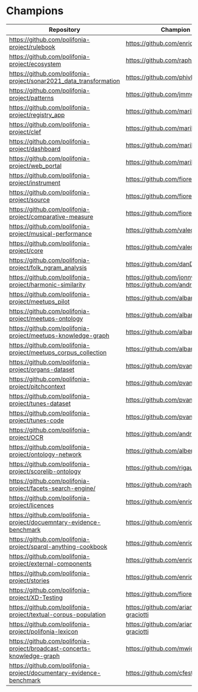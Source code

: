 # Champions

| Repository                                                                        | Champion                                                       |
| --------------------------------------------------------------------------------- | -------------------------------------------------------------- |
| https://github.com/polifonia-project/rulebook                                     | https://github.com/enridaga                                    |
| https://github.com/polifonia-project/ecosystem                                    | https://github.com/raphaelfournier                             |
| https://github.com/polifonia-project/sonar2021_data_transformation                | https://github.com/phivk                                       |
| https://github.com/polifonia-project/patterns                                     | https://github.com/jmmcd                                       |
| https://github.com/polifonia-project/registry_app                                 | https://github.com/marilenadaquino                             |
| https://github.com/polifonia-project/clef                                         | https://github.com/marilenadaquino                             |
| https://github.com/polifonia-project/dashboard                                    | https://github.com/marilenadaquino                             |
| https://github.com/polifonia-project/web_portal                                   | https://github.com/marilenadaquino                             |
| https://github.com/polifonia-project/instrument                                   | https://github.com/fiorelaciroku                               |
| https://github.com/polifonia-project/source                                       | https://github.com/fiorelaciroku                               |
| https://github.com/polifonia-project/comparative-measure                          | https://github.com/fiorelaciroku                               |
| https://github.com/polifonia-project/musical-performance                          | https://github.com/valecarriero                                |
| https://github.com/polifonia-project/core                                         | https://github.com/valecarriero                                |
| https://github.com/polifonia-project/folk_ngram_analysis                          | https://github.com/danDiamo                                    |
| https://github.com/polifonia-project/harmonic-similarity                          | https://github.com/jonnybluesman https://github.com/andreamust |
| https://github.com/polifonia-project/meetups_pilot                                | https://github.com/albamoralest                                |
| https://github.com/polifonia-project/meetups-ontology                             | https://github.com/albamoralest                                |
| https://github.com/polifonia-project/meetups-knowledge-graph                      | https://github.com/albamoralest                                |
| https://github.com/polifonia-project/meetups_corpus_collection                    | https://github.com/albamoralest                                |
| https://github.com/polifonia-project/organs-dataset                               | https://github.com/pvankranenburg                              |
| https://github.com/polifonia-project/pitchcontext                                 | https://github.com/pvankranenburg                              |
| https://github.com/polifonia-project/tunes-dataset                                | https://github.com/pvankranenburg                              |
| https://github.com/polifonia-project/tunes-code                                   | https://github.com/pvankranenburg                              |
| https://github.com/polifonia-project/OCR                                          | https://github.com/andreamust                                  |
| https://github.com/polifonia-project/ontology-network                             | https://github.com/albertmeronyo                               |
| https://github.com/polifonia-project/scorelib-ontology                            | https://github.com/rigaux                                      |
| https://github.com/polifonia-project/facets-search-engine/                        | https://github.com/raphaelfournier                             |
| https://github.com/polifonia-project/licences                                     | https://github.com/enridaga                                    |
| https://github.com/polifonia-project/docuemntary-evidence-benchmark               | https://github.com/enridaga                                    |
| https://github.com/polifonia-project/sparql-anything-cookbook                     | https://github.com/enridaga                                    |
| https://github.com/polifonia-project/external-components                          | https://github.com/enridaga                                    |
| https://github.com/polifonia-project/stories                                      | https://github.com/enridaga                                    |
| https://github.com/polifonia-project/XD-Testing                                   | https://github.com/fiorelaciroku                               |
| https://github.com/polifonia-project/textual-corpus-population                    | https://github.com/arianna-graciotti                           |
| https://github.com/polifonia-project/polifonia-lexicon                            | https://github.com/arianna-graciotti                           |
| https://github.com/polifonia-project/broadcast-concerts-knowledge-graph           | https://github.com/mwigham                                     |
| https://github.com/polifonia-project/documentary-evidence-benchmark               | https://github.com/cfestus                                     | 
